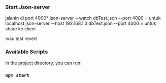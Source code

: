 ### Start Json-server

jalanin di port 4000\*
json-server --watch dbTest.json --port 4000 = untuk localhost
json-server --host 192.168.1.3 dbTest.json --port 4000 = untuk share ke client

mau test revert

### Available Scripts

In the project directory, you can run:

### `npm start`
